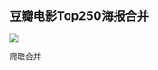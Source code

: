 ## 豆瓣电影Top250海报合并

[![](https://img.shields.io/badge/crawler-爬虫-success.svg?style=flat-square)](https://github.com/Python3Crawler/hanhan_blog) 

爬取合并
